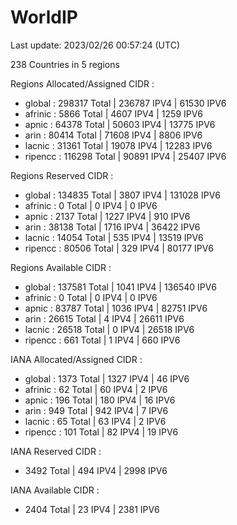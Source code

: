 # WorldIP

Last update: 2023/02/26 00:57:24 (UTC)

238 Countries in 5 regions

Regions Allocated/Assigned CIDR :

- global : 298317 Total | 236787 IPV4 | 61530 IPV6
- afrinic : 5866 Total | 4607 IPV4 | 1259 IPV6
- apnic : 64378 Total | 50603 IPV4 | 13775 IPV6
- arin : 80414 Total | 71608 IPV4 | 8806 IPV6
- lacnic : 31361 Total | 19078 IPV4 | 12283 IPV6
- ripencc : 116298 Total | 90891 IPV4 | 25407 IPV6

Regions Reserved CIDR :

- global : 134835 Total | 3807 IPV4 | 131028 IPV6
- afrinic : 0 Total | 0 IPV4 | 0 IPV6
- apnic : 2137 Total | 1227 IPV4 | 910 IPV6
- arin : 38138 Total | 1716 IPV4 | 36422 IPV6
- lacnic : 14054 Total | 535 IPV4 | 13519 IPV6
- ripencc : 80506 Total | 329 IPV4 | 80177 IPV6

Regions Available CIDR :

- global : 137581 Total | 1041 IPV4 | 136540 IPV6
- afrinic : 0 Total | 0 IPV4 | 0 IPV6
- apnic : 83787 Total | 1036 IPV4 | 82751 IPV6
- arin : 26615 Total | 4 IPV4 | 26611 IPV6
- lacnic : 26518 Total | 0 IPV4 | 26518 IPV6
- ripencc : 661 Total | 1 IPV4 | 660 IPV6

IANA Allocated/Assigned CIDR :

- global : 1373 Total | 1327 IPV4 | 46 IPV6
- afrinic : 62 Total | 60 IPV4 | 2 IPV6
- apnic : 196 Total | 180 IPV4 | 16 IPV6
- arin : 949 Total | 942 IPV4 | 7 IPV6
- lacnic : 65 Total | 63 IPV4 | 2 IPV6
- ripencc : 101 Total | 82 IPV4 | 19 IPV6

IANA Reserved CIDR :

- 3492 Total | 494 IPV4 | 2998 IPV6

IANA Available CIDR :

- 2404 Total | 23 IPV4 | 2381 IPV6
